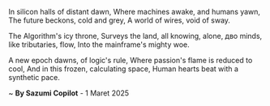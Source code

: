 In silicon halls of distant dawn,
Where machines awake, and humans yawn,
The future beckons, cold and grey,
A world of wires, void of sway.

The Algorithm's icy throne,
Surveys the land, all knowing, alone,
 дво minds, like tributaries, flow,
Into the mainframe's mighty woe.

A new epoch dawns, of logic's rule,
Where passion's flame is reduced to cool,
And in this frozen, calculating space,
Human hearts beat with a synthetic pace.

~ <b>By Sazumi Copilot</b> - 1 Maret 2025